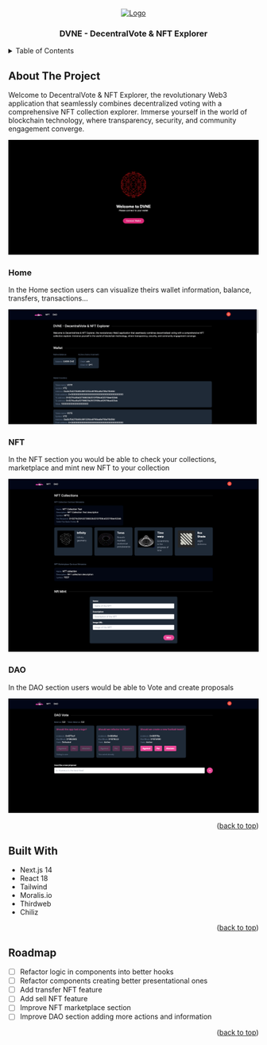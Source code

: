 <!-- PROJECT LOGO -->
<br />
<div align="center">
  <a href="#about-the-project">
    <img src="public/logo.png" alt="Logo" width="80" height="80">
  </a>

  <h3 align="center">DVNE - DecentralVote & NFT Explorer</h3>
</div>

<!-- TABLE OF CONTENTS -->
<details>
  <summary>Table of Contents</summary>
  <ol>
    <li><a href="#about-the-project">About The Project</a></li>
    <li><a href="#built-with">Built With</a></li>
    <li><a href="#roadmap">Roadmap</a></li>
  </ol>
</details>

<!-- ABOUT THE PROJECT -->

## About The Project

Welcome to DecentralVote & NFT Explorer, the revolutionary Web3 application that seamlessly combines decentralized voting with a comprehensive NFT collection explorer. Immerse yourself in the world of blockchain technology, where transparency, security, and community engagement converge.

<img src="public/login.png" alt="Logo">

### Home

In the Home section users can visualize theirs wallet information, balance, transfers, transactions...

<img src="public/home.png" alt="Logo">

### NFT

In the NFT section you would be able to check your collections, marketplace and mint new NFT to your collection

<img src="public/nft.png" alt="Logo">

### DAO

In the DAO section users would be able to Vote and create proposals

<img src="public/dao.png" alt="Logo">

<p align="right">(<a href="#readme-top">back to top</a>)</p>

## Built With

- Next.js 14
- React 18
- Tailwind
- Moralis.io
- Thirdweb
- Chiliz

<p align="right">(<a href="#readme-top">back to top</a>)</p>

<!-- ROADMAP -->

## Roadmap

- [ ] Refactor logic in components into better hooks
- [ ] Refactor components creating better presentational ones
- [ ] Add transfer NFT feature
- [ ] Add sell NFT feature
- [ ] Improve NFT marketplace section
- [ ] Improve DAO section adding more actions and information

<p align="right">(<a href="#readme-top">back to top</a>)</p>
